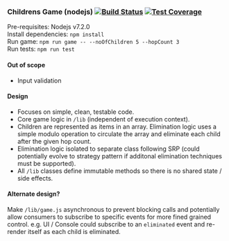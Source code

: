 ### Childrens Game (nodejs) [![Build Status](https://travis-ci.org/akum32/childrens-game-nodejs.svg?branch=master)](https://travis-ci.org/akum32/childrens-game-nodejs) [![Test Coverage](https://codeclimate.com/github/akum32/childrens-game-nodejs/badges/coverage.svg)](https://codeclimate.com/github/akum32/childrens-game-nodejs/coverage)

Pre-requisites: Nodejs v7.2.0  
Install dependencies: `npm install`  
Run game: `npm run game -- --noOfChildren 5 --hopCount 3`  
Run tests: `npm run test`  


#### Out of scope
- Input validation

#### Design
- Focuses on simple, clean, testable code. 
- Core game logic in `/lib` (independent of execution context).
- Children are represented as items in an array. Elimination logic uses a simple modulo operation to circulate the array and eliminate each child after the given hop count. 
- Elimination logic isolated to separate class following SRP (could potentially evolve to strategy pattern if additonal elimination techniques must be supported).
- All `/lib` classes define immutable methods so there is no shared state / side effects. 

#### Alternate design?

Make `/lib/game.js` asynchronous to prevent blocking calls and potentially allow consumers to subscribe to specific events for more fined grained control. e.g. UI / Console could subscribe to an `eliminated` event and re-render itself as each child is eliminated.
